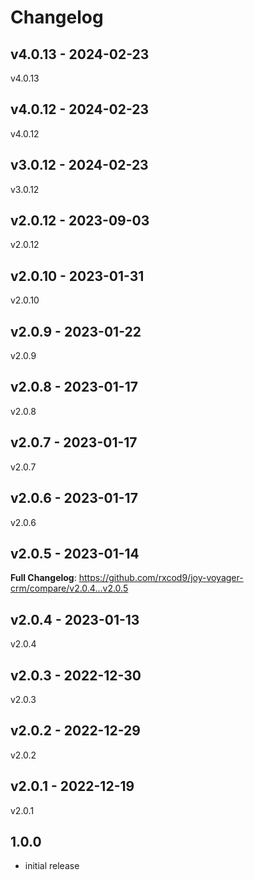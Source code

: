 # Changelog

## v4.0.13 - 2024-02-23

v4.0.13

## v4.0.12 - 2024-02-23

v4.0.12

## v3.0.12 - 2024-02-23

v3.0.12

## v2.0.12 - 2023-09-03

v2.0.12

## v2.0.10 - 2023-01-31

v2.0.10

## v2.0.9 - 2023-01-22

v2.0.9

## v2.0.8 - 2023-01-17

v2.0.8

## v2.0.7 - 2023-01-17

v2.0.7

## v2.0.6 - 2023-01-17

v2.0.6

## v2.0.5 - 2023-01-14

**Full Changelog**: https://github.com/rxcod9/joy-voyager-crm/compare/v2.0.4...v2.0.5

## v2.0.4 - 2023-01-13

v2.0.4

## v2.0.3 - 2022-12-30

v2.0.3

## v2.0.2 - 2022-12-29

v2.0.2

## v2.0.1 - 2022-12-19

v2.0.1

## 1.0.0

- initial release
